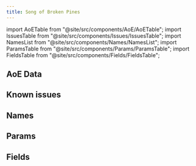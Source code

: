 ```yaml
---
title: Song of Broken Pines
---
```


import AoETable from "@site/src/components/AoE/AoETable";
import IssuesTable from "@site/src/components/Issues/IssuesTable";
import NamesList from "@site/src/components/Names/NamesList";
import ParamsTable from "@site/src/components/Params/ParamsTable";
import FieldsTable from "@site/src/components/Fields/FieldsTable";

## AoE Data

<AoETable item_key="songofbrokenpines" data_src="weapon" />

## Known issues

<IssuesTable item_key="songofbrokenpines" data_src="weapon" />

## Names

<NamesList item_key="songofbrokenpines" data_src="weapon" />

## Params

<ParamsTable item_key="songofbrokenpines" data_src="weapon" />

## Fields

<FieldsTable item_key="songofbrokenpines" data_src="weapon" />
